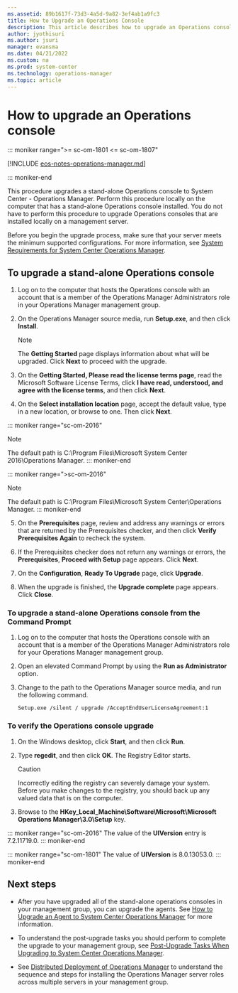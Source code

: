 ```yaml
---
ms.assetid: 89b1617f-73d3-4a5d-9a82-3ef4ab1a9fc3
title: How to Upgrade an Operations Console
description: This article describes how to upgrade an Operations console to the latest version of System Center Operations Manager.
author: jyothisuri
ms.author: jsuri
manager: evansma
ms.date: 04/21/2022
ms.custom: na
ms.prod: system-center
ms.technology: operations-manager
ms.topic: article
---
```


# How to upgrade an Operations console

::: moniker range=">= sc-om-1801 <= sc-om-1807"

[!INCLUDE [eos-notes-operations-manager.md](../includes/eos-notes-operations-manager.md)]

::: moniker-end

This procedure upgrades a stand-alone Operations console to System Center - Operations Manager. Perform this procedure locally on the computer that has a stand-alone Operations console installed. You do not have to perform this procedure to upgrade Operations consoles that are installed locally on a management server.

Before you begin the upgrade process, make sure that your server meets the minimum supported configurations. For more information, see [System Requirements for System Center Operations Manager](./system-requirements.md).

## To upgrade a stand-alone Operations console

1.  Log on to the computer that hosts the Operations console with an account that is a member of the Operations Manager Administrators role in your Operations Manager management group.

2.  On the Operations Manager source media, run **Setup.exe**, and then click **Install**.

    > [!NOTE]
    > The **Getting Started** page displays information about what will be upgraded. Click **Next** to proceed with the upgrade.

3.  On the **Getting Started, Please read the license terms page**, read the Microsoft Software License Terms, click **I have read, understood, and agree with the license terms**, and then click **Next**.

4.  On the **Select installation location** page, accept the default value, type in a new location, or browse to one. Then click **Next**.

::: moniker range="sc-om-2016"
   > [!NOTE]
   > The default path is C:\Program Files\Microsoft System Center 2016\Operations Manager. 
::: moniker-end
    
::: moniker range=">sc-om-2016"
   > [!NOTE]
   > The default path is C:\Program Files\Microsoft System Center\Operations Manager.
::: moniker-end

5.  On the **Prerequisites** page, review and address any warnings or errors that are returned by the Prerequisites checker, and then click **Verify Prerequisites Again** to recheck the system.

6.  If the Prerequisites checker does not return any warnings or errors, the **Prerequisites**, **Proceed with Setup** page appears. Click **Next**.

7.  On the **Configuration**, **Ready To Upgrade** page, click **Upgrade**.

8.  When the upgrade is finished, the **Upgrade complete** page appears. Click **Close**.

### To upgrade a stand-alone Operations console from the Command Prompt

1.  Log on to the computer that hosts the Operations console with an account that is a member of the Operations Manager Administrators role for your Operations Manager management group.

2.  Open an elevated Command Prompt by using the **Run as Administrator** option.

3.  Change to the path to the Operations Manager source media, and run the following command.

    ```
    Setup.exe /silent / upgrade /AcceptEndUserLicenseAgreement:1
    ```

### To verify the Operations console upgrade

1.  On the Windows desktop, click **Start**, and then click **Run**.

2.  Type **regedit**, and then click **OK**. The Registry Editor starts.

    > [!CAUTION]
    > Incorrectly editing the registry can severely damage your system. Before you make changes to the registry, you should back up any valued data that is on the computer.

3.  Browse to the **HKey_Local_Machine\Software\Microsoft\Microsoft Operations Manager\3.0\Setup** key. 

::: moniker range="sc-om-2016"
The value of the **UIVersion** entry is 7.2.11719.0.
::: moniker-end

::: moniker range="sc-om-1801"
The value of **UIVersion** is 8.0.13053.0. 
::: moniker-end 


## Next steps

- After you have upgraded all of the stand-alone operations consoles in your management group, you can upgrade the agents.  See [How to Upgrade an Agent to System Center Operations Manager](~/scom/deploy-upgrade-agents.md) for more information.

- To understand the post-upgrade tasks you should perform to complete the upgrade to your management group, see [Post-Upgrade Tasks When Upgrading to System Center Operations Manager](deploy-upgrade-post-tasks.md).

- See [Distributed Deployment of Operations Manager](deploy-distributed-deployment.md) to understand the sequence and steps for installing the Operations Manager server roles across multiple servers in your management group.
